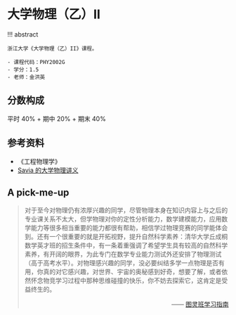 # 大学物理（乙）II

!!! abstract

    浙江大学《大学物理（乙）II》课程。

    - 课程代码：PHY2002G
    - 学分：1.5
    - 老师：金洪英

## 分数构成

平时 40% + 期中 20% + 期末 40%

## 参考资料

- 《工程物理学》
- [Savia 的大学物理讲义](https://savia7582.github.io/Exterior/Physics/2/)

## A pick-me-up

> 对于至今对物理仍有浓厚兴趣的同学，尽管物理本身在知识内容上与之后的专业课关系不太大，但学物理对你的定性分析能力，数学建模能力，应用数学能力等很多相当重要的能力都很有帮助，相信学过物理竞赛的同学能体会到。还有一个很重要的就是开拓视野，提升自然科学素养：清华大学丘成桐数学英才班的招生条件中，有一条着重强调了希望学生具有较高的自然科学素养，有开阔的眼界，为此专门在数学专业能力测试外还安排了物理测试（高于高考水平）。对物理感兴趣的同学，没必要纠结多学一点物理是否有用，你真的对它感兴趣，对世界、宇宙的奥秘感到好奇，想要了解，或者依然怀念物竞学习过程中那种思维碰撞的快乐，你不妨去探索它，这肯定是受益终生的。
>
> <p style="text-align: right">—— <a href="https://zju-turing.github.io/TuringCourses/math_phys/physics1/">图灵班学习指南</a></p>
